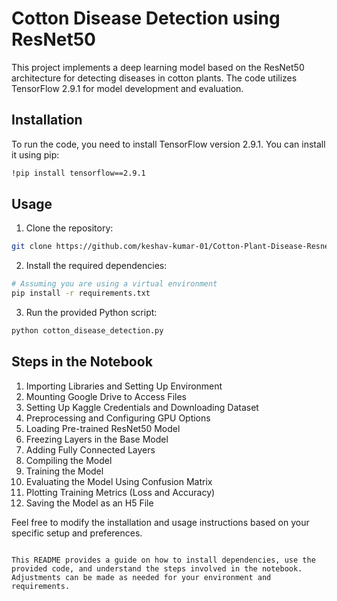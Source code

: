 
# Cotton Disease Detection using ResNet50

This project implements a deep learning model based on the ResNet50 architecture for detecting diseases in cotton plants. The code utilizes TensorFlow 2.9.1 for model development and evaluation.

## Installation

To run the code, you need to install TensorFlow version 2.9.1. You can install it using pip:

```bash
!pip install tensorflow==2.9.1
```

## Usage

1. Clone the repository:

```bash
git clone https://github.com/keshav-kumar-01/Cotton-Plant-Disease-Resnet50.git
```

2. Install the required dependencies:

```bash
# Assuming you are using a virtual environment
pip install -r requirements.txt
```

3. Run the provided Python script:

```bash
python cotton_disease_detection.py
```

## Steps in the Notebook

1. Importing Libraries and Setting Up Environment
2. Mounting Google Drive to Access Files
3. Setting Up Kaggle Credentials and Downloading Dataset
4. Preprocessing and Configuring GPU Options
5. Loading Pre-trained ResNet50 Model
6. Freezing Layers in the Base Model
7. Adding Fully Connected Layers
8. Compiling the Model
9. Training the Model
10. Evaluating the Model Using Confusion Matrix
11. Plotting Training Metrics (Loss and Accuracy)
12. Saving the Model as an H5 File

Feel free to modify the installation and usage instructions based on your specific setup and preferences.
```

This README provides a guide on how to install dependencies, use the provided code, and understand the steps involved in the notebook. Adjustments can be made as needed for your environment and requirements.
